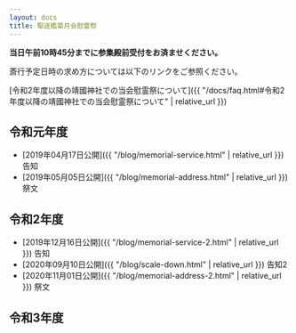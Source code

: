 ```yaml
---
layout: docs
title: 駆逐艦菊月会慰霊祭
---
```


<strong>
<script>
var today = new Date();
var year = today.getFullYear();
var yearStr = year;
var monthStr = 11;
var dayStr = 3;
var jsMonth = monthStr - 1 ;
var date = new Date(yearStr, jsMonth , dayStr);
var dDay = date.getDate();
if (dDay == 0) {
  document.write(year + "年の慰霊祭は11月3日の午前11時より斎行します。");
} else if (dDay == 1) {
  document.write(year + "年の慰霊祭は11月3日の午前11時より斎行します。");
} else if (dDay == 2) {
  document.write(year + "年の慰霊祭は11月1日の午前11時より斎行します。");
} else if (dDay == 3) {
  document.write(year + "年の慰霊祭は11月7日の午前11時より斎行します。");
} else if (dDay == 4) {
  document.write(year + "年の慰霊祭は11月6日の午前11時より斎行します。");
} else if (dDay == 5) {
  document.write(year + "年の慰霊祭は11月3日の午前11時より斎行します。");
} else if (dDay == 6) {
  document.write(year + "年の慰霊祭は11月3日の午前11時より斎行します。");
} else {
  document.write("An error has occurred!");
}
</script>
当日午前10時45分までに参集殿前受付をお済ませください。
</strong>

斎行予定日時の求め方については以下のリンクをご参照ください。

[令和2年度以降の靖國神社での当会慰霊祭について]({{ "/docs/faq.html#令和2年度以降の靖國神社での当会慰霊祭について" | relative_url }})

## 令和元年度
- [2019年04月17日公開]({{ "/blog/memorial-service.html" | relative_url }}) 告知
- [2019年05月05日公開]({{ "/blog/memorial-address.html" | relative_url }}) 祭文

## 令和2年度
- [2019年12月16日公開]({{ "/blog/memorial-service-2.html" | relative_url }}) 告知
- [2020年09月10日公開]({{ "/blog/scale-down.html" | relative_url }}) 告知2
- [2020年11月01日公開]({{ "/blog/memorial-address-2.html" | relative_url }}) 祭文

## 令和3年度
